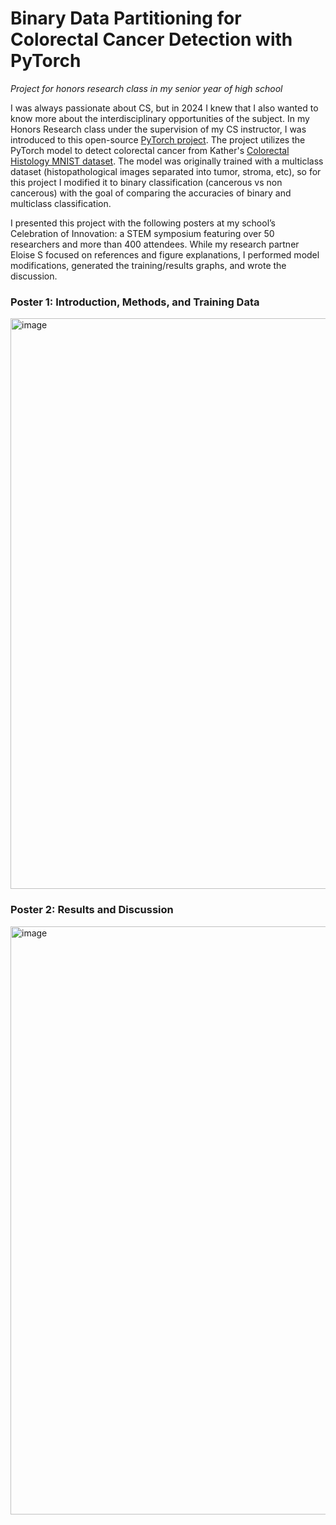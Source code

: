 # Binary Data Partitioning for Colorectal Cancer Detection with PyTorch
_Project for honors research class in my senior year of high school_

I was always passionate about CS, but in 2024 I knew that I also wanted to know more about the interdisciplinary opportunities of the subject. In my Honors Research class under the supervision of my CS instructor, I was introduced to this open-source [PyTorch project](https://github.com/xiey1/Colorectal_Histology_MNIST). The project utilizes the PyTorch model to detect colorectal cancer from Kather's [Colorectal Histology MNIST dataset](https://www.kaggle.com/datasets/kmader/colorectal-histology-mnist). The model was originally trained with a multiclass dataset (histopathological images separated into tumor, stroma, etc), so for this project I modified it to binary classification (cancerous vs non cancerous) with the goal of comparing the accuracies of binary and multiclass classification.

I presented this project with the following posters at my school’s Celebration of Innovation: a STEM symposium featuring over 50 researchers and more than 400 attendees. While my research partner Eloise S focused on references and figure explanations, I performed model modifications, generated the training/results graphs, and wrote the discussion.

### Poster 1: Introduction, Methods, and Training Data
<img width="1356" height="913" alt="image" src="https://github.com/user-attachments/assets/fb51212b-92bb-47f7-a0f6-16f0441ebe28" />

### Poster 2: Results and Discussion
<img width="1360" height="941" alt="image" src="https://github.com/user-attachments/assets/cd730721-9c9b-4c8c-9e52-a4586d46aef5" />
